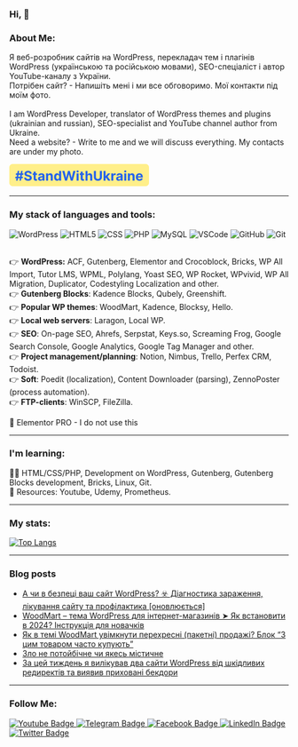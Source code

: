 ### Hi, 👋

### About Me:

Я веб-розробник сайтів на WordPress, перекладач тем і плагінів WordPress (українською та російською мовами), SEO-спеціаліст і автор YouTube-каналу з України.<br>
Потрібен сайт? - Напишіть мені і ми все обговоримо. Мої контакти під моїм фото.<br><br>
I am WordPress Developer, translator of WordPress themes and plugins (ukrainian and russian), SEO-specialist and YouTube channel author from Ukraine.<br>
Need a website? - Write to me and we will discuss everything. My contacts are under my photo.

[![Stand With Ukraine](https://raw.githubusercontent.com/vshymanskyy/StandWithUkraine/main/badges/StandWithUkraine.svg)](https://justgo.ink/zachest)

---

### My stack of languages and tools:

<div>
  <img src="https://img.shields.io/badge/Wordpress-21759B?style=for-the-badge&logo=wordpress&logoColor=white" title="WordPress" alt="WordPress"/>
  <img src="https://img.shields.io/badge/HTML5-E34F26?style=for-the-badge&logo=html5&logoColor=white" title="HTML5" alt="HTML5"/>
  <img src="https://img.shields.io/badge/CSS3-1572B6?style=for-the-badge&logo=css3&logoColor=white" title="CSS"  alt="CSS"/>
   <img src="https://img.shields.io/badge/PHP-777BB4?style=for-the-badge&logo=php&logoColor=white" title="PHP" alt="PHP"/>
  <img src="https://img.shields.io/badge/MySQL-005C84?style=for-the-badge&logo=mysql&logoColor=white"  title="MySQL" alt="MySQL"/>
  <img src="https://img.shields.io/badge/VSCode-0078D4?style=for-the-badge&logo=visual%20studio%20code&logoColor=white" title="VSCode" alt="VSCode"/>
 <img src="https://img.shields.io/badge/GitHub-100000?style=for-the-badge&logo=github&logoColor=white" title="GitHub"  alt="GitHub"/>
  <img src="https://img.shields.io/badge/GIT-E44C30?style=for-the-badge&logo=git&logoColor=white" title="Git" alt="Git" />
</div>

<br>

:point_right: **WordPress:** ACF, Gutenberg, Elementor and Crocoblock, Bricks, WP All Import, Tutor LMS, WPML, Polylang, Yoast SEO, WP Rocket, WPvivid, WP All Migration, Duplicator, Codestyling Localization and other.<br>
:point_right: **Gutenberg Blocks**: Kadence Blocks, Qubely, Greenshift.<br>
:point_right: **Popular WP themes**: WoodMart, Kadence, Blocksy, Hello.<br>
:point_right: **Local web servers**: Laragon, Local WP.<br>
:point_right: **SEO**: On-page SEO, Ahrefs, Serpstat, Keys.so, Screaming Frog, Google Search Console, Google Analytics, Google Tag Manager and other.<br>
:point_right: **Project management/planning**: Notion, Nimbus, Trello, Perfex CRM, Todoist.<br>
:point_right: **Soft**: Poedit (localization), Content Downloader (parsing), ZennoPoster (process automation).<br>
:point_right: **FTP-clients**: WinSCP, FileZilla.<br>

:hankey: Elementor PRO - I do not use this

---

### I'm learning:

:man_student: HTML/CSS/PHP, Development on WordPress, Gutenberg, Gutenberg Blocks development, Bricks, Linux, Git.<br>
:eyes: Resources: Youtube, Udemy, Prometheus.

---

### My stats:

[![Top Langs](https://github-readme-stats.vercel.app/api/top-langs/?username=pekarskyi&layout=compact&theme=vision-friendly-dark)](https://github.com/anuraghazra/github-readme-stats)

---

### Blog posts
<!-- BLOG-POST-LIST:START -->
- [А чи в безпеці ваш сайт WordPress? ☣️ Діагностика зараження, лікування сайту та профілактика [оновлюється]](https://inwebpress.com/uk/security-and-infection-prevention-wordpress/)
- [WoodMart – тема WordPress для інтернет-магазинів ➤ Як встановити в 2024? Інструкція для новачків](https://inwebpress.com/uk/woodmart-74-install-2024/)
- [Як в темі WoodMart увімкнути перехресні &lpar;пакетні&rpar; продажі? Блок “З цим товаром часто купують”](https://inwebpress.com/uk/frequently-bought-together-in-woodmart/)
- [Зло не потойбічне чи якесь містичне](https://inwebpress.com/uk/zlo-ne-potojbichne-chy-yakes-mistychne/)
- [За цей тиждень я вилікував два сайти WordPress від шкідливих редиректів та виявив приховані бекдори](https://inwebpress.com/uk/za-tsej-tyzhden-ya-vylikuvav-dva-sajty-wordpress-vid-shkidlyvyh-redyrektiv-ta-vyyavyv-pryhovani-bekdory/)
<!-- BLOG-POST-LIST:END -->

---

### Follow Me:

<div id="badges">
  
   <a href="https://www.youtube.com/@inwebpress/videos" target="_blank">
    <img src="https://img.shields.io/badge/YouTube-red?style=for-the-badge&logo=youtube&logoColor=white" alt="Youtube Badge"/>
  </a>
  
   <a href="https://t.me/inwebpress" target="_blank">
    <img src="https://img.shields.io/badge/Telegram-blue?style=for-the-badge&logo=telegram&logoColor=white" alt="Telegram Badge"/>
  </a>
  
  <a href="https://www.facebook.com/inwebpress" target="_blank">
    <img src="https://img.shields.io/badge/Facebook-blue?style=for-the-badge&logo=facebook&logoColor=white" alt="Facebook Badge"/>
  </a>
  
  <a href="https://www.linkedin.com/in/mykola-pekarskyi/" target="_blank">
    <img src="https://img.shields.io/badge/LinkedIn-blue?style=for-the-badge&logo=linkedin&logoColor=white" alt="LinkedIn Badge"/>
  </a>
 
  <a href="https://twitter.com/MykolaPekarskyi" target="_blank">
    <img src="https://img.shields.io/badge/Twitter-blue?style=for-the-badge&logo=twitter&logoColor=white" alt="Twitter Badge"/>
  </a>
 
</div>
